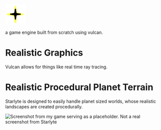 ![Branding](https://github.com/TheMrSnoop/Starlyte-Engine/blob/main/Starlight-Small.png)

a game engine built from scratch using vulcan.

# Realistic Graphics
Vulcan allows for things like real time ray tracing.

# Realistic Procedural Planet Terrain
Starlyte is designed to easily handle planet sized worlds, whose realistic landscapes are created procedurally.

![Screenshot from my game serving as a placeholder. Not a real screenshot from Starlyte](https://github.com/TheMrSnoop/Starlyte-Engine/blob/main/Developer%20Mars%2001.png)

